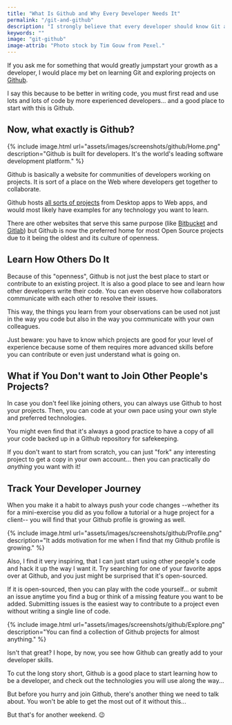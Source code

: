```yaml
---
title: "What Is Github and Why Every Developer Needs It"
permalink: "/git-and-github"
description: "I strongly believe that every developer should know Git and Github. Here's why."
keywords: ""
image: "git-github"
image-attrib: "Photo stock by Tim Gouw from Pexel."
---
```


<span class="first-letter">I</span>f you ask me for something that would greatly jumpstart your growth as a developer, I would place my bet on learning Git and exploring projects on [Github](https://github.com/explore).

I say this because to be better in writing code, you must first read and use lots and lots of code by more experienced developers... and a good place to start with this is Github.
<!--more-->

## Now, what exactly is Github?

{% include image.html url="assets/images/screenshots/github/Home.png" description="Github is built for developers. It's the world's leading software development platform." %}

Github is basically a website for communities of developers working on projects. It is sort of a place on the Web where developers get together to collaborate.

Github hosts [all sorts of projects](https://github.com/explore) from Desktop apps to Web apps, and would most likely have examples for any technology you want to learn.

There are other websites that serve this same purpose (like [Bitbucket](https://bitbucket.org) and [Gitlab](https://gitlab.com)) but Github is now the preferred home for most Open Source projects due to it being the oldest and its culture of openness.


## Learn How Others Do It

Because of this "openness", Github is not just the best place to start or contribute to an existing project. It is also a good place to see and learn how other developers write their code. You can even observe how collaborators communicate with each other to resolve their issues.

This way, the things you learn from your observations can be used not just in the way you code but also in the way you communicate with your own colleagues.

Just beware: you have to know which projects are good for your level of experience because some of them requires more advanced skills before you can contribute or even just understand what is going on.

## What if You Don't want to Join Other People's Projects?

In case you don't feel like joining others, you can always use Github to host your projects. Then, you can code at your own pace using your own style and preferred technologies.

You might even find that it's always a good practice to have a copy of all your code backed up in a Github repository for safekeeping.

If you don't want to start from scratch, you can just "fork" any interesting project to get a copy in your own account... then you can practically do *anything* you want with it!

## Track Your Developer Journey

When you make it a habit to always push your code changes --whether its for a mini-exercise you did as you follow a tutorial or a huge project for a client-- you will find that your Github profile is growing as well.

{% include image.html url="assets/images/screenshots/github/Profile.png" description="It adds motivation for me when I find that my Github profile is growing." %}

Also, I find it very inspiring, that I can just start using other people's code and hack it up the way I want it. Try searching for one of your favorite apps over at Github, and you just might be surprised that it's open-sourced.

If it is open-sourced, then you can play with the code yourself... or submit an issue anytime you find a bug or think of a missing feature you want to be added. Submitting issues is the easiest way to contribute to a project even without writing a single line of code.

{% include image.html url="assets/images/screenshots/github/Explore.png" description="You can find a collection of Github projects for almost anything." %}

Isn't that great? I hope, by now, you see how Github can greatly add to your developer skills.

To cut the long story short, Github is a good place to start learning how to be a developer, and check out the technologies you will use along the way...

But before you hurry and join Github, there's another thing we need to talk about. You won't be able to get the most out of it without this...

But that's for another weekend. :wink:

<!--a class="button up-next" href="#git-how-to">Up Next: Read How To Use Git</a-->
